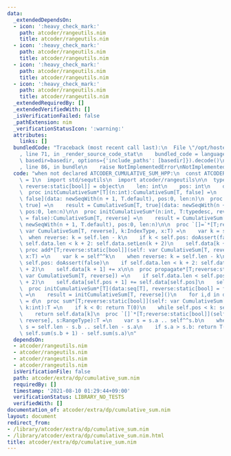 ```yaml
---
data:
  _extendedDependsOn:
  - icon: ':heavy_check_mark:'
    path: atcoder/rangeutils.nim
    title: atcoder/rangeutils.nim
  - icon: ':heavy_check_mark:'
    path: atcoder/rangeutils.nim
    title: atcoder/rangeutils.nim
  - icon: ':heavy_check_mark:'
    path: atcoder/rangeutils.nim
    title: atcoder/rangeutils.nim
  - icon: ':heavy_check_mark:'
    path: atcoder/rangeutils.nim
    title: atcoder/rangeutils.nim
  _extendedRequiredBy: []
  _extendedVerifiedWith: []
  _isVerificationFailed: false
  _pathExtension: nim
  _verificationStatusIcon: ':warning:'
  attributes:
    links: []
  bundledCode: "Traceback (most recent call last):\n  File \"/opt/hostedtoolcache/Python/3.10.0/x64/lib/python3.10/site-packages/onlinejudge_verify/documentation/build.py\"\
    , line 71, in _render_source_code_stat\n    bundled_code = language.bundle(stat.path,\
    \ basedir=basedir, options={'include_paths': [basedir]}).decode()\n  File \"/opt/hostedtoolcache/Python/3.10.0/x64/lib/python3.10/site-packages/onlinejudge_verify/languages/nim.py\"\
    , line 86, in bundle\n    raise NotImplementedError\nNotImplementedError\n"
  code: "when not declared ATCODER_CUMULATIVE_SUM_HPP:\n  const ATCODER_CUMULATIVE_SUM_HPP*\
    \ = 1\n  import std/sequtils\n  import atcoder/rangeutils\n\n  type CumulativeSum*[T;\
    \ reverse:static[bool]] = object\n    len: int\n    pos: int\n    data: seq[T]\n\
    \  proc initCumulativeSum*[T](n:int):CumulativeSum[T, false] =\n    result = CumulativeSum[T,\
    \ false](data: newSeqWith(n + 1, T.default), pos:0, len:n)\n  proc initCumulativeSumReverse*[T](n:int):CumulativeSum[T,\
    \ true] =\n    result = CumulativeSum[T, true](data: newSeqWith(n + 1, T.default),\
    \ pos:0, len:n)\n\n  proc initCumulativeSum*(n:int, T:typedesc, reverse:static[bool]\
    \ = false):CumulativeSum[T, reverse] =\n    result = CumulativeSum[T, reverse](data:\
    \ newSeqWith(n + 1, T.default), pos:0, len:n)\n\n  proc `[]=`*[T;reverse:static[bool]](self:\
    \ var CumulativeSum[T, reverse], k:IndexType, x:T) =\n    var k = self^^k\n  \
    \  when reverse: k = self.len - k\n    if k < self.pos: doAssert(false)\n    if\
    \ self.data.len < k + 2: self.data.setLen(k + 2)\n    self.data[k + 1] = x\n \
    \ proc add*[T;reverse:static[bool]](self: var CumulativeSum[T, reverse], k:IndexType,\
    \ x:T) =\n    var k = self^^k\n    when reverse: k = self.len - k\n    if k <\
    \ self.pos: doAssert(false)\n    if self.data.len < k + 2: self.data.setLen(k\
    \ + 2)\n    self.data[k + 1] += x\n\n  proc propagate*[T;reverse:static[bool]](self:\
    \ var CumulativeSum[T, reverse]) =\n    if self.data.len < self.pos + 2: self.data.setLen(self.pos\
    \ + 2)\n    self.data[self.pos + 1] += self.data[self.pos]\n    self.pos.inc\n\
    \  proc initCumulativeSum*[T](data:seq[T], reverse:static[bool] = false):CumulativeSum\
    \ =\n    result = initCumulativeSum[T, reverse]()\n    for i,d in data: result[i]\
    \ = d\n  proc sum*[T;reverse:static[bool]](self: var CumulativeSum[T, reverse],\
    \ k:int):T =\n    if k < 0: return T(0)\n    while self.pos < k: self.propagate()\n\
    \    return self.data[k]\n  proc `[]`*[T;reverse:static[bool]](self: var CumulativeSum[T,\
    \ reverse], s:RangeType):T =\n    var s = s.a .. self^^s.b\n    when reverse:\
    \ s = self.len - s.b .. self.len - s.a\n    if s.a > s.b: return T(0)\n    return\
    \ self.sum(s.b + 1) - self.sum(s.a)\n"
  dependsOn:
  - atcoder/rangeutils.nim
  - atcoder/rangeutils.nim
  - atcoder/rangeutils.nim
  - atcoder/rangeutils.nim
  isVerificationFile: false
  path: atcoder/extra/dp/cumulative_sum.nim
  requiredBy: []
  timestamp: '2021-08-10 01:29:44+09:00'
  verificationStatus: LIBRARY_NO_TESTS
  verifiedWith: []
documentation_of: atcoder/extra/dp/cumulative_sum.nim
layout: document
redirect_from:
- /library/atcoder/extra/dp/cumulative_sum.nim
- /library/atcoder/extra/dp/cumulative_sum.nim.html
title: atcoder/extra/dp/cumulative_sum.nim
---
```

